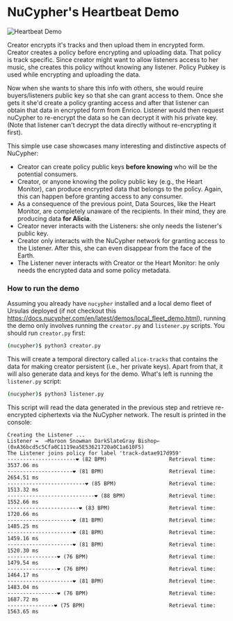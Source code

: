 # NuCypher's Heartbeat Demo

![Heartbeat Demo](https://user-images.githubusercontent.com/2564234/49080419-dda35680-f243-11e8-90d7-6f649d80e03d.png)

Creator encrypts it's tracks and then upload them in encrypted form. Creator creates a policy before encrypting and uploading data. That policy is track specific. Since creator might want to allow listeners access to her music, she creates this policy without knowing any listener.
Policy Pubkey is used while encrypting and uploading the data.

Now when she wants to share this info with others, she would reuire buyers/listeners public key so that she can grant access to them. Once she gets it she'd create a policy granting access and after that listener can obtain that data in encrypted form from Enrico. Listener would then request nuCypher to re-encrypt the data so he can decrypt it with his private key. (Note that listener can't decrypt the data directly without re-encrypting it first).

This simple use case showcases many interesting and distinctive aspects of NuCypher:
  - Creator can create policy public keys **before knowing** who will be the potential consumers.
  - Creator, or anyone knowing the policy public key (e.g., the Heart Monitor),
  can produce encrypted data that belongs to the policy. Again, this can happen before granting access to any consumer.
  - As a consequence of the previous point, Data Sources, like the Heart Monitor,
  are completely unaware of the recipients. In their mind, they are producing data **for Alicia**.
  - Creator never interacts with the Listeners: she only needs the listener's public key.
  - Creator only interacts with the NuCypher network for granting access to the Listener.
  After this, she can even disappear from the face of the Earth.
  - The Listener never interacts with Creator or the Heart Monitor:
  he only needs the encrypted data and some policy metadata.

### How to run the demo 
Assuming you already have `nucypher` installed and a local demo fleet of Ursulas deployed (if not checkout this https://docs.nucypher.com/en/latest/demos/local_fleet_demo.html),
running the demo only involves running the `creator.py` and `listener.py` scripts. You should run `creator.py` first:

```sh
(nucypher)$ python3 creator.py
```
This will create a temporal directory called `alice-tracks` that contains the data for making creator persistent
(i.e., her private keys). Apart from that, it will also generate data and keys for the demo.
What's left is running the `listener.py` script:

```sh
(nucypher)$ python3 listener.py
```
This script will read the data generated in the previous step and retrieve re-encrypted ciphertexts via the NuCypher
network. The result is printed in the console:

```
Creating the Listener ...
Listener =  ⇀Maroon Snowman DarkSlateGray Bishop↽ (0xA36bcd5c5Cfa0C1119ea5E53621720a0C1a610F5)
The Listener joins policy for label 'track-datae917d959'
----------------------❤︎ (82 BPM)                    Retrieval time:  3537.06 ms
---------------------❤︎ (81 BPM)                     Retrieval time:  2654.51 ms
-------------------------❤︎ (85 BPM)                 Retrieval time:  1513.32 ms
----------------------------❤︎ (88 BPM)              Retrieval time:  1552.66 ms
-----------------------❤︎ (83 BPM)                   Retrieval time:  1720.66 ms
---------------------❤︎ (81 BPM)                     Retrieval time:  1485.25 ms
---------------------❤︎ (81 BPM)                     Retrieval time:  1459.16 ms
---------------------❤︎ (81 BPM)                     Retrieval time:  1520.30 ms
----------------❤︎ (76 BPM)                          Retrieval time:  1479.54 ms
----------------❤︎ (76 BPM)                          Retrieval time:  1464.17 ms
---------------------❤︎ (81 BPM)                     Retrieval time:  1483.04 ms
----------------❤︎ (76 BPM)                          Retrieval time:  1687.72 ms
---------------❤︎ (75 BPM)                           Retrieval time:  1563.65 ms
```
